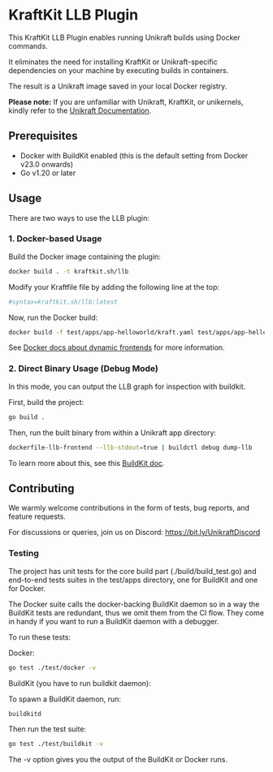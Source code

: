 # KraftKit LLB Plugin

This KraftKit LLB Plugin enables running Unikraft builds using Docker commands.

It eliminates the need for installing KraftKit or Unikraft-specific dependencies on your machine by executing builds in containers.

The result is a Unikraft image saved in your local Docker registry.

**Please note:** If you are unfamiliar with Unikraft, KraftKit, or unikernels, kindly refer to the [Unikraft Documentation](https://unikraft.org/docs/getting-started/).

## Prerequisites

- Docker with BuildKit enabled (this is the default setting from Docker v23.0 onwards)
- Go v1.20 or later

## Usage

There are two ways to use the LLB plugin:

### 1. Docker-based Usage

Build the Docker image containing the plugin:

```sh
docker build . -t kraftkit.sh/llb
```

Modify your Kraftfile file by adding the following line at the top:

```yaml
#syntax=kraftkit.sh/llb:latest
```

Now, run the Docker build:

```sh
docker build -f test/apps/app-helloworld/kraft.yaml test/apps/app-helloworld
```

See [Docker docs about dynamic frontends](https://docs.docker.com/build/dockerfile/frontend/) for more information.

### 2. Direct Binary Usage (Debug Mode)

In this mode, you can output the LLB graph for inspection with buildkit.

First, build the project:

```sh
go build .
```

Then, run the built binary from within a Unikraft app directory:

```sh
dockerfile-llb-frontend --llb-stdout=true | buildctl debug dump-llb
```

To learn more about this, see this [BuildKit doc](https://github.com/moby/buildkit/blob/master/examples/README.md).

## Contributing

We warmly welcome contributions in the form of tests, bug reports, and feature requests.

For discussions or queries, join us on Discord: https://bit.ly/UnikraftDiscord

### Testing

The project has unit tests for the core build part (./build/build_test.go) and end-to-end
tests suites in the test/apps directory, one for BuildKit and one for Docker.

The Docker suite calls the docker-backing BuildKit daemon so in a way the BuildKit tests
are redundant, thus we omit them from the CI flow. They come in handy if you want to
run a BuildKit daemon with a debugger.

To run these tests:

Docker:

```sh
go test ./test/docker -v
```

BuildKit (you have to run buildkit daemon):

To spawn a BuildKit daemon, run:

```sh
buildkitd
```

Then run the test suite:

```sh
go test ./test/buildkit -v
```

The -v option gives you the output of the BuildKit or Docker runs.
